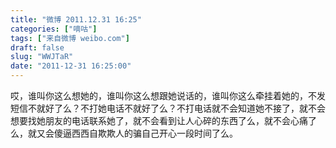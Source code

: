 ```yaml
---
title: "微博 2011.12.31 16:25"
categories: ["嘀咕"]
tags: ["来自微博 weibo.com"]
draft: false
slug: "WWJTaR"
date: "2011-12-31 16:25:00"
---
```


<p>哎，谁叫你这么想她的，谁叫你这么想跟她说话的，谁叫你这么牵挂着她的，不发短信不就好了么？不打她电话不就好了么？不打电话就不会知道她不接了，就不会想要找她朋友的电话联系她了，就不会看到让人心碎的东西了么，就不会心痛了么，就又会傻逼西西自欺欺人的骗自己开心一段时间了么。 ​​​​</p>
